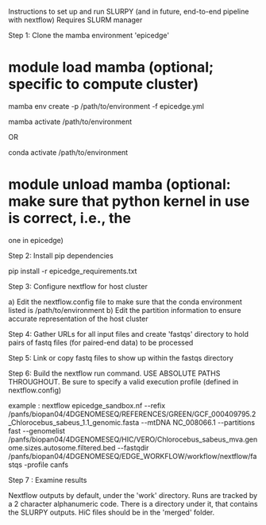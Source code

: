 Instructions to set up and run SLURPY (and in future, end-to-end pipeline with nextflow)
Requires SLURM manager

Step 1: Clone the mamba environment 'epicedge'

# module load mamba (optional; specific to compute cluster)

mamba env create -p /path/to/environment -f epicedge.yml

mamba activate /path/to/environment

OR

conda activate /path/to/environment
# module unload mamba (optional: make sure that python kernel in use is correct, i.e., the 
one in epicedge)

Step 2: Install pip dependencies

pip install -r epicedge_requirements.txt

Step 3: Configure nextflow for host cluster

a) Edit the nextflow.config file to make sure that the conda environment listed is 
   /path/to/environment
b) Edit the partition information to ensure accurate representation of the host cluster

Step 4: Gather URLs for all input files and create 'fastqs' directory to hold pairs 
of fastq files (for paired-end data) to be processed 

Step 5: Link or copy fastq files to show up within the fastqs directory

Step 6: Build the nextflow run command. USE ABSOLUTE PATHS THROUGHOUT. Be sure to specify a valid execution profile (defined in nextflow.config)

example :
nextflow epicedge_sandbox.nf --refix /panfs/biopan04/4DGENOMESEQ/REFERENCES/GREEN/GCF_000409795.2_Chlorocebus_sabeus_1.1_genomic.fasta --mtDNA NC_008066.1 --partitions fast --genomelist /panfs/biopan04/4DGENOMESEQ/HIC/VERO/Chlorocebus_sabeus_mva.genome.sizes.autosome.filtered.bed --fastqdir /panfs/biopan04/4DGENOMESEQ/EDGE_WORKFLOW/workflow/nextflow/fastqs -profile canfs

Step 7 : Examine results

Nextflow outputs by default, under the 'work' directory. Runs are tracked by a 2 character 
alphanumeric code. There is a directory under it, that contains the SLURPY outputs.
HiC files should be in the 'merged' folder.